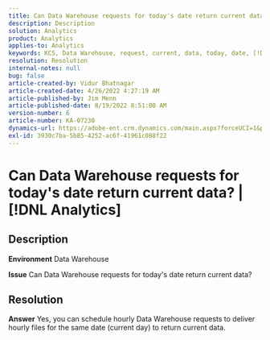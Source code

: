 ```yaml
---
title: Can Data Warehouse requests for today's date return current data? | [!DNL Analytics]
description: Description
solution: Analytics
product: Analytics
applies-to: Analytics
keywords: KCS, Data Warehouse, request, current, data, today, date, [!DNL Analytics]
resolution: Resolution
internal-notes: null
bug: false
article-created-by: Vidur Bhatnagar
article-created-date: 4/26/2022 4:27:19 AM
article-published-by: Jim Menn
article-published-date: 8/19/2022 8:51:00 AM
version-number: 6
article-number: KA-07230
dynamics-url: https://adobe-ent.crm.dynamics.com/main.aspx?forceUCI=1&pagetype=entityrecord&etn=knowledgearticle&id=2f170927-19c5-ec11-a7b6-0022480a1004
exl-id: 3930c7ba-5b85-4252-ac6f-41961c088f22
---
```

# Can Data Warehouse requests for today's date return current data? | [!DNL Analytics]

## Description


<b>Environment</b>
Data Warehouse

<b>Issue</b>
Can Data Warehouse requests for today's date return current data?


## Resolution


<b>Answer</b>
Yes, you can schedule hourly Data Warehouse requests to deliver hourly files for the same date (current day) to return current data.
